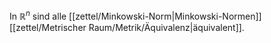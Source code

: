 In $\mathbb{R}^n$ sind alle [[zettel/Minkowski-Norm|Minkowski-Normen]] [[zettel/Metrischer Raum/Metrik/Äquivalenz|äquivalent]].